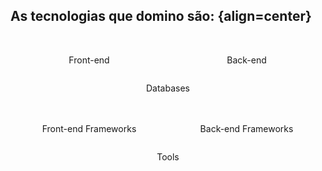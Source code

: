## As tecnologias que domino são: {align=center}
<br>
<div style="display: flex; flex-wrap: wrap; justify-content: space-around;">
    <div style="flex: 1; min-width: 200px; text-align: center;">
        <p>Front-end</p>
        <i class="devicon-html5-plain colored" style="font-size: 50px;"></i>
        <i class="devicon-css3-plain colored" style="font-size: 50px;"></i>
    </div>
    <div style="flex: 1; min-width: 200px; text-align: center;">
        <p>Back-end</p>
        <i class="devicon-php-plain colored" style="font-size: 50px;"></i>
        <i class="devicon-python-plain colored" style="font-size: 50px;"></i>
    </div>
    <div style="flex: 1; min-width: 200px; text-align: center;">
        <p>Databases</p>
        <i class="devicon-mysql-plain colored" style="font-size: 50px;"></i>
        <i class="devicon-mongodb-plain colored" style="font-size: 50px;"></i>
    </div>
</div>
<div style="display: flex; flex-wrap: wrap; justify-content: space-around; margin-top: 20px;">
    <div style="flex: 1; min-width: 200px; text-align: center;">
        <p>Front-end Frameworks</p>
        <i class="devicon-yaml-plain colored" style="font-size: 50px;"></i>
    </div>
    <div style="flex: 1; min-width: 200px; text-align: center;">
        <p>Back-end Frameworks</p>
        <i class="devicon-django-plain colored" style="font-size: 50px;"></i>
    </div>
    <div style="flex: 1; min-width: 200px; text-align: center;">
        <p>Tools</p>
        <i class="devicon-linux-plain colored" style="font-size: 50px;"></i>
        <i class="devicon-docker-plain colored" style="font-size: 50px;"></i>
    </div>
</div>